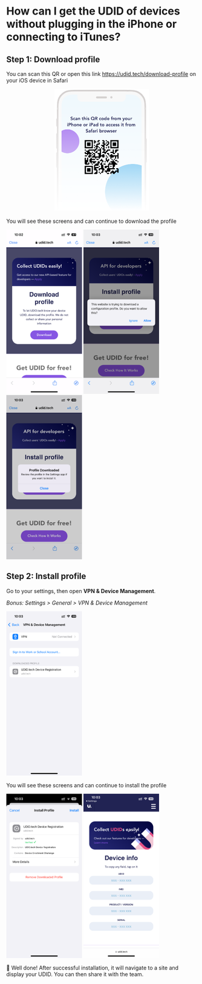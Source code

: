 # How can I get the UDID of devices without plugging in the iPhone or connecting to iTunes?

## Step 1: Download profile

You can scan this QR or open this link https://udid.tech/download-profile on your iOS device in Safari

<div style="display: flex; justify-content: center; margin-bottom: 20px">
  <img width="250" style="background-color: #fff;" src="./images/qr.png" />
</div>

You will see these screens and can continue to download the profile

<img width="200" style="background-color: #fff;" src="./images/down-load-profile.png" />
<img width="200" style="background-color: #fff;" src="./images/confirm-download.png" />
<img width="200" style="background-color: #fff;" src="./images/down-load-completed.png" />

## Step 2: Install profile

Go to your settings, then open **VPN & Device Management**.

_Bonus: Settings > General > VPN & Device Management_

<img width="200" style="background-color: #fff;" src="./images/profile-settings.png" />

You will see these screens and can continue to install the profile

<img width="200" style="background-color: #fff;" src="./images/install-profile.png" />
<img width="200" style="background-color: #fff;" src="./images/result.png" />

👋 Well done! After successful installation, it will navigate to a site and display your UDID. You can then share it with the team.
